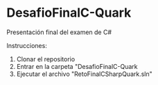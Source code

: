 # DesafioFinalC-Quark
Presentación final del examen de C# 

Instrucciones:
1. Clonar el repositorio
2. Entrar en la carpeta "DesafioFinalC-Quark
3. Ejecutar el archivo "RetoFinalCSharpQuark.sln"

